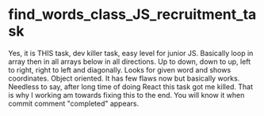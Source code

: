 # find_words_class_JS_recruitment_task
Yes, it is THIS task, dev killer task, easy level for junior JS. Basically loop in array then in all arrays below in all directions. Up to down, down to up, left to right, right to left and diagonally. Looks for given word and shows coordinates. Object oriented. It has few flaws now but basically works. Needless to say, after long time of doing React this task got me killed. That is why I working am towards fixing this to the end. You will know it when commit comment "completed" appears. 


